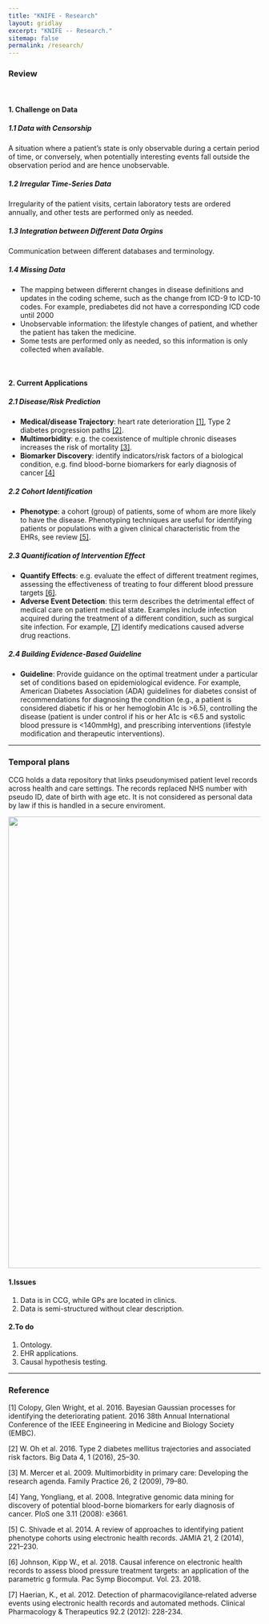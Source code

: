 ```yaml
---
title: "KNIFE - Research"
layout: gridlay
excerpt: "KNIFE -- Research."
sitemap: false
permalink: /research/
---
```


### Review
<br>

#### **1. Challenge on Data**

##### **1.1 Data with Censorship** 
A situation where a patient’s state is only observable during a certain period of time, or conversely, when potentially interesting events fall outside the observation period and are hence unobservable. 

##### **1.2 Irregular Time-Series Data**
Irregularity of the patient visits, certain laboratory tests are ordered annually, and other tests are performed only as
needed.

##### **1.3 Integration between Different Data Orgins**
Communication between different databases and terminology.

##### **1.4 Missing Data**
* The mapping between differernt changes in disease definitions and updates in the coding scheme, such as the change from ICD-9 to ICD-10 codes. For example, prediabetes did not have a corresponding ICD code until 2000
* Unobservable information: the lifestyle changes of patient, and whether the patient has taken the medicine.
* Some tests are performed only as needed, so this information is only collected when available. 

<br>


#### **2. Current Applications**

##### **2.1 Disease/Risk Prediction**
* **Medical/disease Trajectory**: heart rate deterioration <a href="https://ieeexplore.ieee.org/document/7591926/">[1]</a>, Type 2 diabetes progression paths <a href="https://www.ncbi.nlm.nih.gov/pmc/articles/PMC4851215/">[2]</a>.
* **Multimorbidity**: e.g. the coexistence of multiple chronic diseases increases the risk of mortality <a href="https://www.ncbi.nlm.nih.gov/pubmed/19287000">[3]</a>.
* **Biomarker Discovery**: identify indicators/risk factors of a biological condition, e.g. find blood-borne biomarkers for early diagnosis of cancer <a href="https://journals.plos.org/plosone/article?id=10.1371/journal.pone.0003661">[4]</a>
  
##### **2.2 Cohort Identification**
  * **Phenotype**:  a cohort (group) of patients, some of whom are more likely to have the disease. Phenotyping techniques are useful for identifying patients or populations with a given clinical characteristic from the EHRs, see review <a href="https://www.ncbi.nlm.nih.gov/pmc/articles/PMC3932460/">[5]</a>. 

##### **2.3 Quantification of Intervention Effect**
  * **Quantify Effects**: e.g. evaluate the effect of different treatment regimes, assessing the effectiveness of treating to four different blood pressure targets <a href="https://www.ncbi.nlm.nih.gov/pubmed/29218880">[6]</a>. 
  * **Adverse Event Detection**: this term describes the detrimental effect of medical care on patient medical state. Examples include infection acquired during the treatment of a different condition, such as surgical site infection. For example, <a href="https://www.ncbi.nlm.nih.gov/pubmed/22713699">[7]</a> identify medications caused adverse drug reactions.
  
##### **2.4 Building Evidence-Based Guideline**
  * **Guideline**: Provide guidance on the optimal treatment under a particular set of conditions based on epidemiological evidence. For example, American Diabetes Association (ADA) guidelines for diabetes consist of recommendations for diagnosing the condition (e.g., a patient is considered diabetic if his or her hemoglobin A1c is >6.5), controlling the disease (patient is under control if his or her A1c is <6.5 and systolic blood pressure is <140mmHg), and prescribing interventions (lifestyle modification and therapeutic interventions).
  

---

### Temporal plans

CCG holds a data repository that links pseudonymised patient level records across health and care settings. The records replaced NHS number with pseudo ID, date of birth with age etc. It is not considered as personal data by law if this is handled in a secure enviroment. 

<img src="{{ site.url }}{{ site.baseurl }}/images/background/todo.png" style="width: 900px">



#### 1.Issues
1. Data is in CCG, while GPs are located in clinics.
2. Data is semi-structured without clear description.



#### 2.To do
1. Ontology.
2. EHR applications.
3. Causal hypothesis testing.




---
### Reference
[1] Colopy, Glen Wright, et al. 2016. Bayesian Gaussian processes for identifying the deteriorating patient. 2016 38th Annual International Conference of the IEEE Engineering in Medicine and Biology Society (EMBC).

[2] W. Oh et al. 2016. Type 2 diabetes mellitus trajectories and associated risk factors. Big Data 4, 1 (2016), 25–30.

[3] M. Mercer et al. 2009. Multimorbidity in primary care: Developing the research agenda. Family Practice 26, 2 (2009), 79–80.

[4] Yang, Yongliang, et al. 2008. Integrative genomic data mining for discovery of potential blood-borne biomarkers for early diagnosis of cancer. PloS one 3.11 (2008): e3661.

[5] C. Shivade et al. 2014. A review of approaches to identifying patient phenotype cohorts using electronic health records.
    JAMIA 21, 2 (2014), 221–230.

[6] Johnson, Kipp W., et al. 2018. Causal inference on electronic health records to assess blood pressure treatment targets: an application of the parametric g formula. Pac Symp Biocomput. Vol. 23. 2018.

[7] Haerian, K., et al. 2012. Detection of pharmacovigilance‐related adverse events using electronic health records and automated methods. Clinical Pharmacology & Therapeutics 92.2 (2012): 228-234.

